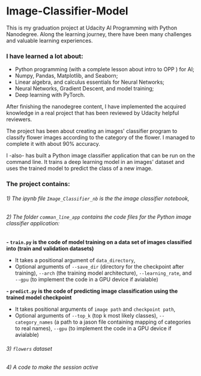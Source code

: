 # Image-Classifier-Model
This is my graduation project at Udacity AI Programming with Python Nanodegree. 
Along the learning journey, there have been many challenges and valuable learning experiences.
### I have learned a lot about:
- Python programming (with a complete lesson about intro to OPP ) for AI;
- Numpy, Pandas, Matplotlib, and Seaborn;
- Linear algebra, and calculus essentials for Neural Networks;
- Neural Networks, Gradient Descent, and model training;
- Deep learning with PyTorch.

After finishing the nanodegree content, I have implemented the acquired knowledge in a real project that has been reviewed by Udacity helpful reviewers.

The project has been about creating an images' classifier program to classify flower images according to the category of the flower. I managed to complete it with about 90% accuracy.

I -also- has built a Python image classifier application that can be run on the command line. It trains a deep learning model in an images' dataset and uses the trained model to predict the class of a new image.

### The project contains:
###### 1) The ipynb file `Image_Classifier_nb` is the the image classifier notebook,
###### 2) The folder `comman_line_app` contains the code files for the Python image classifier application:

**- `train.py` is the code of model training on a data set of images classified into (train and validation datasets)**
- It takes a positional argument of `data_directory`,
- Optional arguments of `--save_dir` (directory for the checkpoint after training), `--arch` (the training model architecture), `--learning_rate`, and `--gpu` (to implement the code in a GPU device if avialable)

**- `predict.py` is the code of predicting image classification using the trained model checkpoint**
- It takes positional arguments of `image path` and `checkpoint path`,
- Optional arguments of `--top_k` (top k most likely classes), `--category_names` (a path to a jason file containing mapping of categories to real names), `--gpu` (to implement the code in a GPU device if avialable)

###### 3) `flowers` dataset

###### 4) A code to make the session active
